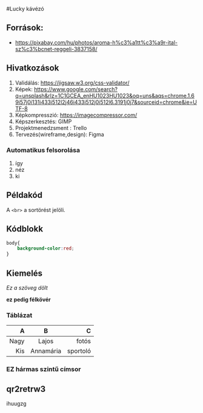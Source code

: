 #Lucky kávézó

## Források:
- https://pixabay.com/hu/photos/aroma-h%c3%a1tt%c3%a9r-ital-sz%c3%bcnet-reggeli-3837158/

## Hivatkozások
1. Validálás: https://jigsaw.w3.org/css-validator/
2. Képek: https://www.google.com/search?q=unsplash&rlz=1C1GCEA_enHU1023HU1023&oq=uns&aqs=chrome.1.69i57j0i131i433i512l2j46i433i512j0i512l6.3191j0j7&sourceid=chrome&ie=UTF-8
3. Képkompresszió: https://imagecompressor.com/
4. Képszerkesztés: GIMP
5. Projektmenedzsment : Trello
6. Tervezés(wireframe,design): Figma


### Automatikus felsorolása
1. így 
1. néz
1. ki 

## Példakód
A `<br>` a sortörést jelöli.

## Kódblokk 

```css
body{
    background-color:red;
}
```

## Kiemelés
_Ez a szöveg dölt_ 

__ez pedig félkövér__

### Táblázat
| A | B   | C    |
|--:|:---:|-----:|
|Nagy|Lajos|fotós|
|Kis |Annamária|sportoló|

### EZ hármas szintű címsor
## qr2retrw3

ihuugzg

